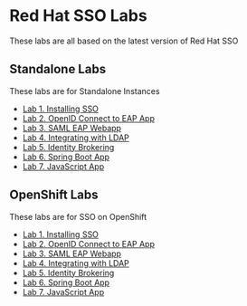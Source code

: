 # Red Hat SSO Labs

These labs are all based on the latest version of Red Hat SSO

## Standalone Labs

These labs are for Standalone Instances

* [Lab 1. Installing SSO](labs/lab01-setup-sso/local-standalone/README.md)
* [Lab 2. OpenID Connect to EAP App](labs/lab02-openidconnect-eap-webapp/local-standalone/README.md)
* [Lab 3. SAML EAP Webapp](labs/lab03-saml-eap-webapp/local-standalone/README.md)
* [Lab 4. Integrating with LDAP](labs/lab04-integrate-ldap/local-standalone/README.md)
* [Lab 5. Identity Brokering](labs/lab05-identity-brokering/local-standalone/README.md)
* [Lab 6. Spring Boot App](labs/lab06-spring-boot-app/local-standalone/README.md)
* [Lab 7. JavaScript App](labs/lab06-javascript-app/local-standalone/README.md)

## OpenShift Labs

These labs are for SSO on OpenShift

* [Lab 1. Installing SSO](labs/lab01-setup-sso/ocp/README.md)
* [Lab 2. OpenID Connect to EAP App](labs/lab02-openidconnect-eap-webapp/ocp/README.md)
* [Lab 3. SAML EAP Webapp](labs/lab03-saml-eap-webapp/ocp/README.md)
* [Lab 4. Integrating with LDAP](labs/lab04-integrate-ldap/ocp/README.md)
* [Lab 5. Identity Brokering](labs/lab05-identity-brokering/ocp/README.md)
* [Lab 6. Spring Boot App](labs/lab06-spring-boot-app/ocp/README.md)
* [Lab 7. JavaScript App](labs/lab06-javascript-app/ocp/README.md)

